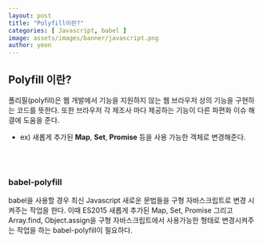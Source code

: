 ```yaml
---
layout: post
title: "Polyfill이란?"
categories: [ Javascript, babel ]
image: assets/images/banner/javascript.png
author: yeon
---
```


## Polyfill 이란?

폴리필(polyfill)은 웹 개발에서 기능을 지원하지 않는 웹 브라우저 상의 기능을 구현하는 코드를 뜻한다. 또한 브라우저 각 제조사 마다 제공하는 기능이 다른 파편화 이슈 해결에 도움을 준다.
- ex) 새롭게 추가된 **Map**, **Set**, **Promise** 등을 사용 가능한 객체로 변경해준다.

<br><br>

### babel-polyfill
babel을 사용할 경우 최신 Javascript 새로운 문법들을 구형 자바스크립트로 변경 시켜주는 작업을 한다. 이때 ES2015 새롭게 추가된 Map, Set, Promise 그리고 Array.find, Object.assign을 구형 자바스크립트에서 사용가능한 형태로 변경시켜주는 작업을 하는 babel-polyfill이 필요하다.


<br><br><br>